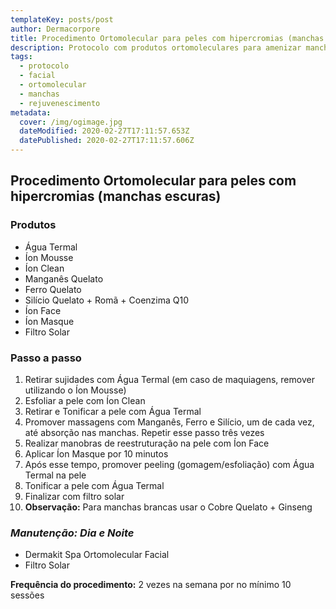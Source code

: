 ```yaml
---
templateKey: posts/post
author: Dermacorpore
title: Procedimento Ortomolecular para peles com hipercromias (manchas escuras)
description: Protocolo com produtos ortomoleculares para amenizar manchas escuras faciais.
tags:
  - protocolo
  - facial
  - ortomolecular
  - manchas
  - rejuvenescimento
metadata:
  cover: /img/ogimage.jpg
  dateModified: 2020-02-27T17:11:57.653Z
  datePublished: 2020-02-27T17:11:57.606Z
---
```


## **Procedimento Ortomolecular para peles com hipercromias (manchas escuras)**

### **Produtos**

- Água Termal
- Íon Mousse
- Íon Clean
- Manganês Quelato
- Ferro Quelato
- Silício Quelato + Romã + Coenzima Q10
- Íon Face
- Íon Masque
- Filtro Solar

### **Passo a passo**

1. Retirar sujidades com Água Termal (em caso de maquiagens, remover utilizando o Íon Mousse)
2. Esfoliar a pele com Íon Clean
3. Retirar e Tonificar a pele com Água Termal
4. Promover massagens com Manganês, Ferro e Silício, um de cada vez, até absorção nas manchas. Repetir esse passo três vezes
5. Realizar manobras de reestruturação na pele com Íon Face
6. Aplicar Íon Masque por 10 minutos
7. Após esse tempo, promover peeling (gomagem/esfoliação) com Água Termal na pele
8. Tonificar a pele com Água Termal
9. Finalizar com filtro solar
10.  **Observação:** Para manchas brancas usar o Cobre Quelato + Ginseng

### *Manutenção: Dia e Noite*

- Dermakit Spa Ortomolecular Facial
- Filtro Solar

**Frequência do procedimento:** 2 vezes na semana por no mínimo 10 sessões
